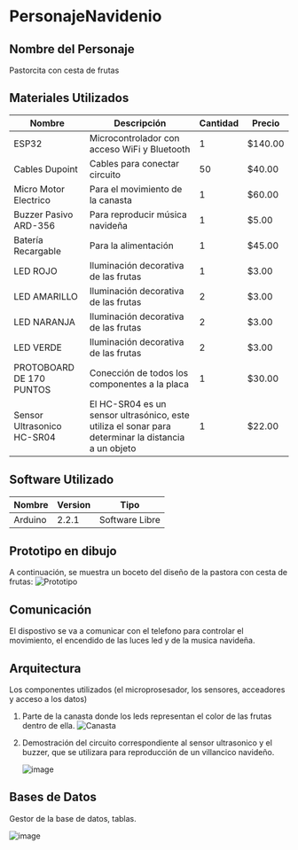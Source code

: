 # PersonajeNavidenio
## Nombre del Personaje 
Pastorcita con cesta de frutas
## Materiales Utilizados
|Nombre|Descripción|Cantidad|Precio|
|--|--|--|--|
|ESP32|Microcontrolador con acceso WiFi y Bluetooth|1|$140.00|
|Cables Dupoint|Cables para conectar circuito|50|$40.00|
|Micro Motor Electrico|Para el movimiento de la canasta|1|$60.00|
|Buzzer Pasivo ARD-356|Para reproducir música navideña|1|$5.00|
|Batería Recargable|Para la alimentación|1|$45.00|
|LED ROJO|Iluminación decorativa de las frutas|1|$3.00|
|LED AMARILLO|Iluminación decorativa de las frutas|2|$3.00|
|LED NARANJA|Iluminación decorativa de las frutas|2|$3.00|
|LED VERDE|Iluminación decorativa de las frutas|2|$3.00|
|PROTOBOARD DE 170 PUNTOS|Conección de todos los componentes a la placa|1|$30.00|
|Sensor Ultrasonico HC-SR04|El HC-SR04 es un sensor ultrasónico, este utiliza el sonar para determinar la distancia a un objeto|1|$22.00|


## Software Utilizado
|Nombre|Version|Tipo|
|--|--|--|
|Arduino|2.2.1|Software Libre|

## Prototipo en dibujo
A continuación, se muestra un boceto del diseño de la pastora con cesta de frutas:
![Prototipo](https://github.com/elizabethgutierrez27/PersonajeNavidenio/assets/146129308/d56e73bf-ea01-4aa6-8767-e47a694e4ec7)

## Comunicación 
El dispostivo se va a comunicar con el telefono para controlar el movimiento, el encendido de las luces led y de la musica navideña.

## Arquitectura
Los componentes utilizados (el microprosesador, los sensores, acceadores y acceso a los datos)
1. Parte de la canasta donde los leds representan el color de las frutas dentro de ella.
   ![Canasta](https://github.com/elizabethgutierrez27/PersonajeNavidenio/assets/146129308/aa1602d0-3a10-4a6e-be21-6844e547c4e2)
   
3. Demostración del circuito correspondiente al sensor ultrasonico y el buzzer, que se utilizara para reproducción de un villancico navideño.
   
   ![image](https://github.com/elizabethgutierrez27/PersonajeNavidenio/assets/146129308/ae45f99f-5e1b-4b59-bbf1-6c747eddcdd3)


## Bases de Datos
Gestor de la base de datos, tablas.

![image](https://github.com/elizabethgutierrez27/PersonajeNavidenio/assets/146129308/c054ae21-b88b-452c-901d-82bfb3486ace)






